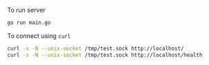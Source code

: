 To run server

```sh
go run main.go
```

To connect using `curl`

```sh
curl -s -N --unix-socket /tmp/test.sock http://localhost/
curl -s -N --unix-socket /tmp/test.sock http://localhost/health
```
